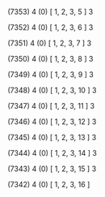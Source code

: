 (7353) 4 (0) [ 1, 2, 3, 5 ] 3 


(7352) 4 (0) [ 1, 2, 3, 6 ] 3 


(7351) 4 (0) [ 1, 2, 3, 7 ] 3 


(7350) 4 (0) [ 1, 2, 3, 8 ] 3 


(7349) 4 (0) [ 1, 2, 3, 9 ] 3 


(7348) 4 (0) [ 1, 2, 3, 10 ] 3 


(7347) 4 (0) [ 1, 2, 3, 11 ] 3 


(7346) 4 (0) [ 1, 2, 3, 12 ] 3 


(7345) 4 (0) [ 1, 2, 3, 13 ] 3 


(7344) 4 (0) [ 1, 2, 3, 14 ] 3 


(7343) 4 (0) [ 1, 2, 3, 15 ] 3 


(7342) 4 (0) [ 1, 2, 3, 16 ]  

